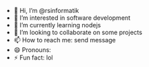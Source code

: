 - 👋 Hi, I’m @rsinformatik
- 👀 I’m interested in software development
- 🌱 I’m currently learning nodejs
- 💞️ I’m looking to collaborate on some projects
- 📫 How to reach me: send message
- 😄 Pronouns:
- ⚡ Fun fact: lol

<!---
rsinformatik/rsinformatik is a ✨ special ✨ repository because its `README.md` (this file) appears on your GitHub profile.
You can click the Preview link to take a look at your changes.
--->
